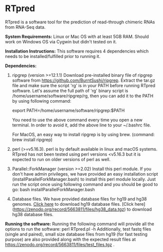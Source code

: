 # RTpred
RTpred is a software tool for the prediction of read-through chimeric RNAs from RNA-Seq data.

**System Requirements:**
Linux or Mac OS with at least 5GB RAM. Should work on Windows OS via Cygwin but didn't tested on it.

**Installation Instructions:**
This software requires 4 dependencies which needs to be installed/fulfilled prior to running it.

**Dependencies:**
1. ripgrep (version >=12.1.1)
Download pre-installed binary file of ripgrep software from https://github.com/BurntSushi/ripgrep.
Extract the tar.gz file and make sure the script 'rg' is in your PATH before running RTpred software. Let's assume the full path of 'rg' binary script is /home/username/software/ripgrep/rg, then you can add it to the PATH by using following command:

   export PATH=/home/username/software/ripgrep:$PATH

   You need to use the above command every time you open a new terminal. In order to avoid it, add the above line to your ~/.bashrc file.

   For MacOS, an easy way to install ripgrep is by using brew. (command: brew install ripgrep)

2. perl (>=v5.16.3). perl is by default available in linux and macOS systems. RTpred has not been tested using perl versions <v5.16.3 but it is expected to run on older versions of perl as well.

3. Parallel::ForkManager (version >=2.02)
Install this perl module. If you don't have admin privileges, we have provided an easy installation script (installParallelForkManager.bash) to install this perl module locally. Just run the script once using following command and you should be good to go:
bash installParallelForkManager.bash

4. Database files. We have provided database files for hg19 and hg38 genomes. [Click here](https://zenodo.org/record/5663811/files/hg19_data.tgz) to download hg19 database files. [Click here] (https://zenodo.org/record/5663811/files/hg38_data.tgz) to download hg38 database files.

**Running the software:**
Running the following command will provide all the options to run the software:
perl RTpred.pl -h
Additionally, test fastq files (single and paired), small size database files from hg19 (for fast testing purpose) are also provided along with the expected result files at https://zenodo.org/record/5663811/files/test_files.tgz .
